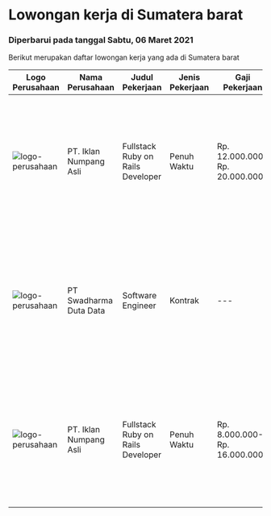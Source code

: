 
  # Lowongan kerja di Sumatera barat

  ### Diperbarui pada tanggal Sabtu, 06 Maret 2021

  Berikut merupakan daftar lowongan kerja yang ada di Sumatera barat

  |Logo Perusahaan | Nama Perusahaan | Judul Pekerjaan | Jenis Pekerjaan | Gaji Pekerjaan | Lokasi | Deskripsi | Tanggal diunggah | Pranala |
  | -------------- | --------------- | --------------- | --------- | --------- | -------------- | ------- | ----------- | ----------- |
  |![logo-perusahaan](https://image-service-cdn.seek.com.au/b5a0cc0b3ae5af396da169f9b40bf770263eec5e/ee4dce1061f3f616224767ad58cb2fc751b8d2dc)|PT. Iklan Numpang Asli|Fullstack Ruby on Rails Developer|Penuh Waktu|Rp. 12.000.000-Rp. 20.000.000|Sumatera Barat|This job is for Remote WFH Team We are a startup that is currently building services in the Fast Moving Consumer Goods world. Our teams work remotely...|Sabtu, 27 Februari 2021|https://www.jobstreet.co.id/id/job/fullstack-ruby-on-rails-developer-3457097?token=0~930214ec-6109-4fc2-8f59-6d487061e36a&sectionRank=1&jobId=jobstreet-id-job-3457097|
|![logo-perusahaan](https://image-service-cdn.seek.com.au/caaab7a15874147dcf9a8edb992eb63f9c59eb17/ee4dce1061f3f616224767ad58cb2fc751b8d2dc)|PT Swadharma Duta Data|Software Engineer|Kontrak|---|Sumatera Barat|Back End Developer Memahami konsep pengembangan aplikasi Memahami konsep Microservices Architeccture Memiliki skill Java Spring Boot, Net Core, Go,...|Senin, 01 Maret 2021|https://www.jobstreet.co.id/id/job/software-engineer-3469603?token=0~930214ec-6109-4fc2-8f59-6d487061e36a&sectionRank=2&jobId=jobstreet-id-job-3469603|
|![logo-perusahaan](https://image-service-cdn.seek.com.au/b5a0cc0b3ae5af396da169f9b40bf770263eec5e/ee4dce1061f3f616224767ad58cb2fc751b8d2dc)|PT. Iklan Numpang Asli|Fullstack Ruby on Rails Developer|Penuh Waktu|Rp. 8.000.000-Rp. 16.000.000|Sumatera Barat|This job is for Remote WFH Team We are a startup that is currently building services in the Fast Moving Consumer Goods world. Our teams work remotely...|Sabtu, 06 Februari 2021|https://www.jobstreet.co.id/id/job/fullstack-ruby-on-rails-developer-3452410?token=0~930214ec-6109-4fc2-8f59-6d487061e36a&sectionRank=3&jobId=jobstreet-id-job-3452410|

  